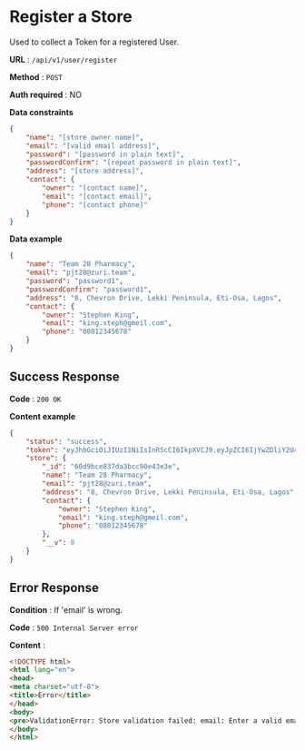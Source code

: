 # Register a Store

Used to collect a Token for a registered User.

**URL** : `/api/v1/user/register`

**Method** : `POST`

**Auth required** : NO

**Data constraints**

```json
{
    "name": "[store owner name]",
    "email": "[valid email address]",
    "password": "[password in plain text]",
    "passwordConfirm": "[repeat password in plain text]",
    "address": "[store address]",
    "contact": {
        "owner": "[contact name]",
        "email": "[contact email]",
        "phone": "[contact phone]"
    }
}
```

**Data example**

```json
{
    "name": "Team 28 Pharmacy",
    "email": "pjt28@zuri.team",
    "password": "password1",
    "passwordConfirm": "password1",
    "address": "8, Chevron Drive, Lekki Peninsula, Eti-Osa, Lagos",
    "contact": {
        "owner": "Stephen King",
        "email": "king.steph@gmeil.com",
        "phone": "08012345678"
    }
}
```

## Success Response

**Code** : `200 OK`

**Content example**

```json
{
    "status": "success",
    "token": "eyJhbGciOiJIUzI1NiIsInR5cCI6IkpXVCJ9.eyJpZCI6IjYwZDliY2U4MzdkYTNiY2M5MGU0M2UzZSIsImlhdCI6MTYyNDg4MjQwOCwiZXhwIjoxNjI0ODgyNDA4fQ.h4pEwyypPh3ZaPu37kQnBrhrxPEmENDxWSBppKNAX24",
    "store": {
        "_id": "60d9bce837da3bcc90e43e3e",
        "name": "Team 28 Pharmacy",
        "email": "pjt28@zuri.team",
        "address": "8, Chevron Drive, Lekki Peninsula, Eti-Osa, Lagos",
        "contact": {
            "owner": "Stephen King",
            "email": "king.steph@gmeil.com",
            "phone": "08012345678"
        },
        "__v": 0
    }
}
```

## Error Response

**Condition** : If 'email' is wrong.

**Code** : `500 Internal Server error`

**Content** :

```html
<!DOCTYPE html>
<html lang="en">
<head>
<meta charset="utf-8">
<title>Error</title>
</head>
<body>
<pre>ValidationError: Store validation failed: email: Enter a valid email<br> &nbsp; &nbsp;at model.Document.invalidate (path)</pre>
</body>
</html>
```
